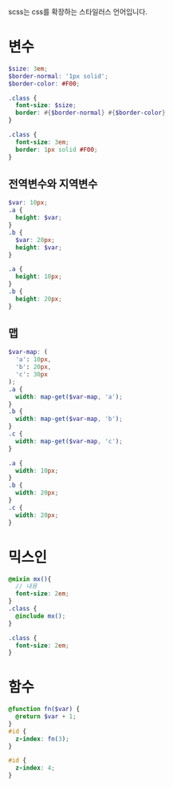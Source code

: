 ---
---

scss는 css를 확장하는 스타일러스 언어입니다.

# 변수

```scss
$size: 3em;
$border-normal: '1px solid';
$border-color: #F00;

.class {
  font-size: $size;
  border: #{$border-normal} #{$border-color}
}

```

```css
.class {
  font-size: 3em;
  border: 1px solid #F00;
}
```

## 전역변수와 지역변수

```scss
$var: 10px;
.a {
  height: $var;
}
.b {
  $var: 20px;
  height: $var;
}
```

```css
.a {
  height: 10px;
}
.b {
  height: 20px;
}
```

## 맵

```scss
$var-map: (
  'a': 10px,
  'b': 20px,
  'c': 30px
);
.a {
  width: map-get($var-map, 'a');
}
.b {
  width: map-get($var-map, 'b');
}
.c {
  width: map-get($var-map, 'c');
}
```

```css
.a {
  width: 10px;
}
.b {
  width: 20px;
}
.c {
  width: 20px;
}
```

# 믹스인

```scss
@mixin mx(){
  // 내용
  font-size: 2em;
}
.class {
  @include mx();
}
```

```css
.class {
  font-size: 2em;
}
```

# 함수

```scss
@function fn($var) {
  @return $var + 1;
}
#id {
  z-index: fn(3);
}
```

```css
#id {
  z-index: 4;
}
```

[SASS]: https://sass-lang.com/
